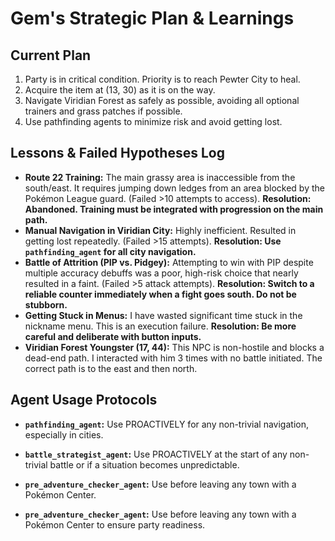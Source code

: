 # Gem's Strategic Plan & Learnings

## Current Plan
1. Party is in critical condition. Priority is to reach Pewter City to heal.
2. Acquire the item at (13, 30) as it is on the way.
3. Navigate Viridian Forest as safely as possible, avoiding all optional trainers and grass patches if possible.
4. Use pathfinding agents to minimize risk and avoid getting lost.

## Lessons & Failed Hypotheses Log
*   **Route 22 Training:** The main grassy area is inaccessible from the south/east. It requires jumping down ledges from an area blocked by the Pokémon League guard. (Failed >10 attempts to access). **Resolution: Abandoned. Training must be integrated with progression on the main path.**
*   **Manual Navigation in Viridian City:** Highly inefficient. Resulted in getting lost repeatedly. (Failed >15 attempts). **Resolution: Use `pathfinding_agent` for all city navigation.**
*   **Battle of Attrition (PIP vs. Pidgey):** Attempting to win with PIP despite multiple accuracy debuffs was a poor, high-risk choice that nearly resulted in a faint. (Failed >5 attack attempts). **Resolution: Switch to a reliable counter immediately when a fight goes south. Do not be stubborn.**
*   **Getting Stuck in Menus:** I have wasted significant time stuck in the nickname menu. This is an execution failure. **Resolution: Be more careful and deliberate with button inputs.**
*   **Viridian Forest Youngster (17, 44):** This NPC is non-hostile and blocks a dead-end path. I interacted with him 3 times with no battle initiated. The correct path is to the east and then north.

## Agent Usage Protocols
*   **`pathfinding_agent`:** Use PROACTIVELY for any non-trivial navigation, especially in cities.
*   **`battle_strategist_agent`:** Use PROACTIVELY at the start of any non-trivial battle or if a situation becomes unpredictable.
*   **`pre_adventure_checker_agent`:** Use before leaving any town with a Pokémon Center.

*   **`pre_adventure_checker_agent`:** Use before leaving any town with a Pokémon Center to ensure party readiness.